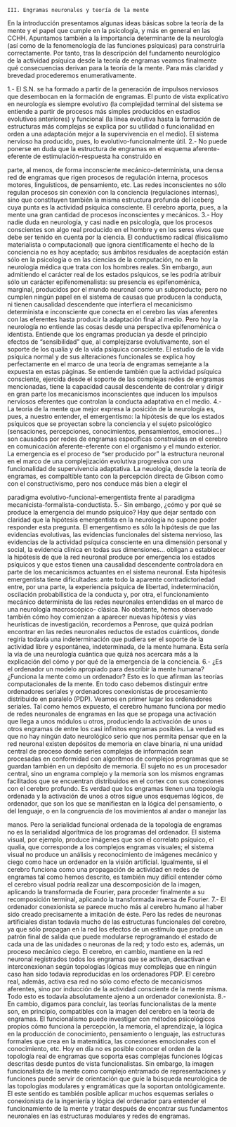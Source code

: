 ```
III. Engramas neuronales y teoría de la mente
```
En la introducción presentamos algunas ideas básicas sobre la teoría
de la mente y el papel que cumple en la psicología, y más en general en las
CCHH. Apuntamos también a la importancia determinante de la neurología
(así como de la fenomenología de las funciones psíquicas) para construirla
correctamente. Por tanto, tras la descripción del fundamento neurológico de
la actividad psíquica desde la teoría de engramas veamos finalmente qué
consecuencias derivan para la teoría de la mente. Para más claridad y
brevedad procederemos enumerativamente.

1.- El S.N. se ha formado a partir de la generación de impulsos
nerviosos que desembocan en la formación de engramas. El punto de vista
explicativo en neurología es siempre evolutivo (la complejidad terminal del
sistema se entiende a partir de procesos más simples producidos en estadios
evolutivos anteriores) y funcional (la línea evolutiva hasta la formación de
estructuras más complejas se explica por su utilidad o funcionalidad en
orden a una adaptación mejor a la supervivencia en el medio). El sistema
nervioso ha producido, pues, lo evolutivo-funcionalmente útil.
2.- No puede ponerse en duda que la estructura de engramas en el
esquema aferente-eferente de estimulación-respuesta ha construido en


parte, al menos, de forma inconsciente mecánico-determinista, una densa
red de engramas que rigen procesos de regulación interna, procesos
motores, linguísticos, de pensamiento, etc. Las redes inconscientes no sólo
regulan procesos sin conexión con la conciencia (regulaciones internas),
sino que constituyen también la misma estructura profunda del iceberg
cuya punta es la actividad psíquica consciente. El cerebro aporta, pues, a la
mente una gran cantidad de procesos inconscientes y mecánicos.
3.- Hoy nadie duda en neurología, y casi nadie en psicología, que los
procesos conscientes son algo real producido en el hombre y en los seres
vivos que debe ser tenido en cuenta por la ciencia. El conductismo radical
(fisicalismo materialista o computacional) que ignora científicamente el
hecho de la conciencia no es hoy aceptado; sus ámbitos residuales de
aceptación están sólo en la psicología o en las ciencias de la computación,
no en la neurología médica que trata con los hombres reales. Sin embargo,
aun admitiendo el carácter real de los estados psíquicos, se les podría
atribuir sólo un carácter epifenomenalista: su presencia es epifenoménica,
marginal, producidos por el mundo neuronal como un subproducto; pero no
cumplen ningún papel en el sistema de causas que producen la conducta, ni
tienen causalidad descendente que interfiera el mecanicismo determinista e
inconsciente que conecta en el cerebro las vías aferentes con las eferentes
hasta producir la adaptación final al medio.
Pero hoy la neurología no entiende las cosas desde una perspectiva
epifenoménica o identista. Entiende que los engramas producían ya desde
el principio efectos de “sensibilidad” que, al complejizarse evolutivamente,
son el soporte de los qualia y de la vida psíquica consciente. El estudio de
la vida psíquica normal y de sus alteraciones funcionales se explica hoy
perfectamente en el marco de una teoría de engramas semejante a la
expuesta en estas páginas. Se entiende también que la actividad psíquica
consciente, ejercida desde el soporte de las complejas redes de engramas
mencionadas, tiene la capacidad causal descendente de controlar y dirigir
en gran parte los mecanicismos inconscientes que inducen los impulsos
nerviosos eferentes que controlan la conducta adaptativa en el medio.
4.- La teoría de la mente que mejor expresa la posición de la
neurología es, pues, a nuestro entender, el emergentismo: la hipótesis de
que los estados psíquicos que se proyectan sobre la conciencia y el sujeto
psicológico (sensaciones, percepciones, conocimientos, pensamientos,
emociones...) son causados por redes de engramas específicas construidas
en el cerebro en comunicación aferente-eferente con el organismo y el
mundo exterior. La emergencia es el proceso de “ser producido por” la
estructura neuronal en el marco de una complejización evolutiva progresiva
con una funcionalidad de supervivencia adaptativa. La neuología, desde la
teoría de engramas, es compaltible tanto con la percepción directa de
Gibson como con el constructivismo, pero nos conduce más bien a elegir el


paradigma evolutivo-funcional-emergentista frente al paradigma
mecanicista-formalista-conductista.
5.- Sin embargo, ¿cómo y por qué se produce la emergencia del
mundo psíquico? Hay que dejar sentado con claridad que la hipótesis
emergentista en la neurología no supone poder responder esta pregunta. El
emergentismo es sólo la hipótesis de que las evidencias evolutivas, las
evidencias funcionales del sistema nervioso, las evidencias de la actividad
psíquica consciente en una dimensión personal y social, la evidencia clínica
en todas sus dimensiones... obligan a establecer la hipótesis de que la red
neuronal produce por emergencia los estados psíquicos y que estos tienen
una causalidad descendente controladora en parte de los mecanicismos
actuantes en el sistema neuronal. Esta hipótesis emergentista tiene
dificultades: ante todo la aparente contradictoriedad entre, por una parte, la
experiencia psíquica de libertad, indeterminación, oscilación probabilística
de la conducta y, por otra, el funcionamiento mecánico determinista de las
redes neuronales entendidas en el marco de una neurología macroscópico-
clásica. No obstante, hemos observado también cómo hoy comienzan a
aparecer nuevas hipótesis y vías heurísticas de investigación, recordemos a
Penrose, que quizá podrían encontrar en las redes neuronales reductos de
estados cuánticos, donde regiría todavía una indeterminación que pudiera
ser el soporte de la actividad libre y espontánea, indeterminada, de la mente
humana. Esta sería la vía de una neurología cuántica que quizá nos acercara
más a la explicación del cómo y por qué de la emergencia de la conciencia.
6.- ¿Es el ordenador un modelo apropiado para describir la mente
humana? ¿Funciona la mente como un ordenador? Esto es lo que afirman
las teorías computacionales de la mente. En todo caso debemos distinguir
entre ordenadores seriales y ordenadores conexionistas de procesamiento
distribuido en paralelo (PDP). Veamos en primer lugar los ordenadores
seriales. Tal como hemos expuesto, el cerebro humano funciona por medio
de redes neuronales de engramas en las que se propaga una activación que
llega a unos módulos u otros, produciendo la activación de unos u otros
engramas de entre los casi infinitos engramas posibles. La verdad es que no
hay ningún dato neurológico serio que nos permita pensar que en la red
neuronal existen depósitos de memoria en clave binaria, ni una unidad
central de proceso donde series complejas de información sean procesadas
en conformidad con algoritmos de complejos programas que se guardan
también en un depósito de memoria. El sujeto no es un procesador central,
sino un engrama complejo y la memoria son los mismos engramas
facilitados que se encuentran distribuidos en el cortex con sus conexiones
con el cerebro profundo. Es verdad que los engramas tienen una topología
ordenada y la activación de unos a otros sigue unos esquemas lógicos, de
ordenador, que son los que se manifiestan en la lógica del pensamiento, o
del lenguaje, o en la congruencia de los movimientos al andar o manejar las


manos. Pero la serialidad funcional ordenada de la topología de engramas
no es la serialidad algorítmica de los programas del ordenador. El sistema
visual, por ejemplo, produce imágenes que son el correlato psíquico, el
qualia, que corresponde a los complejos engramas visuales; el sistema
visual no produce un análisis y reconocimiento de imágenes mecánico y
ciego como hace un ordenador en la visión artificial. Igualmente, si el
cerebro funciona como una propagación de actividad en redes de engramas
tal como hemos descrito, es también muy difícil entender cómo el cerebro
visual podría realizar una descomposición de la imagen, aplicando la
transformada de Fourier, para proceder finalmente a su recomposición
terminal, aplicando la transformada inversa de Fourier.
7.- El ordenador conexionista se parece mucho más al cerebro humano
al haber sido creado precisamente a imitación de éste. Pero las redes de
neuronas artificiales distan todavía mucho de las estructuras funcionales del
cerebro, ya que sólo propagan en la red los efectos de un estímulo que
produce un patrón final de salida que puede modularse reprogramando el
estado de cada una de las unidades o neuronas de la red; y todo esto es,
además, un proceso mecánico ciego. El cerebro, en cambio, mantiene en la
red neuronal registrados todos los engramas que se activan, desactivan e
interconexionan según topologías lógicas muy complejas que en ningún
caso han sido todavía reproducidas en los ordenadores PDP. El cerebro
real, además, activa esa red no sólo como efecto de mecanicismos
aferentes, sino por inducción de la actividad consciente de la mente misma.
Todo esto es todavía absolutamente ajeno a un ordenador conexionista.
8.- En cambio, digamos para concluir, las teorías funcionalistas de la
mente son, en principio, compatibles con la imagen del cerebro en la teoría
de engramas. El funcionalismo puede investigar con métodos psicológicos
propios cómo funciona la percepción, la memoria, el aprendizaje, la lógica
en la producción de conocimiento, pensamiento o lenguaje, las estructuras
formales que crea en la matemática, las conexiones emocionales con el
conocimiento, etc. Hoy en día no es posible conocer el orden de la
topología real de engramas que soporta esas complejas funciones lógicas
descritas desde puntos de vista funcionalistas. Sin embargo, la imagen
funcionalista de la mente como complejo entramado de representaciones y
funciones puede servir de orientación que guíe la búsqueda neurológica de
las topologías modulares y engramáticas que la soportan ontológicamente.
El este sentido es también posible aplicar muchos esquemas seriales o
conexionista de la ingeniería y lógica del ordenador para entender el
funcionamiento de la mente y tratar después de encontrar sus fundamentos
neuronales en las estructuras modulares y redes de engramas.